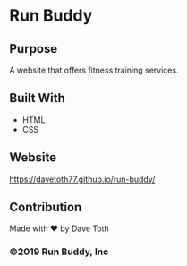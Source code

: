 # Run Buddy

## Purpose

A website that offers fitness training services.

## Built With

- HTML
- CSS

## Website

https://davetoth77.github.io/run-buddy/

## Contribution

Made with ❤️ by Dave Toth

### ©️2019 Run Buddy, Inc
